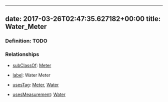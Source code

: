 
---
date: 2017-03-26T02:47:35.627182+00:00
title: Water_Meter
---
### Definition: TODO

### Relationships

* [subClassOf](http://www.w3.org/2000/01/rdf-schema#subClassOf): [Meter](https://brickschema.org/schema/1.0/Brick#Meter)

* [label](http://www.w3.org/2000/01/rdf-schema#label): Water Meter

* [usesTag](https://brickschema.org/schema/1.0/BrickFrame#usesTag): [Meter](https://brickschema.org/schema/1.0/BrickTag#Meter), [Water](https://brickschema.org/schema/1.0/BrickTag#Water)

* [usesMeasurement](https://brickschema.org/schema/1.0/BrickFrame#usesMeasurement): [Water](https://brickschema.org/schema/1.0/Brick#Water)

